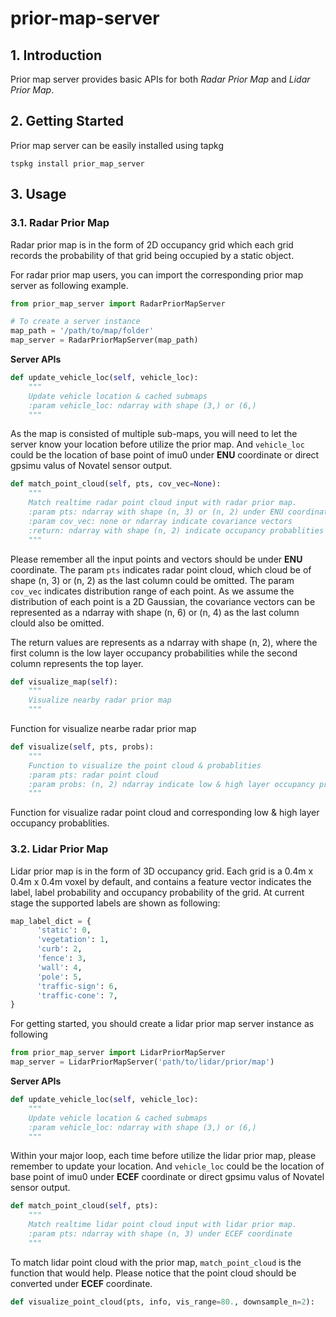
# prior-map-server

## 1. Introduction

Prior map server provides basic APIs for both *Radar Prior Map* and *Lidar Prior Map*. 

## 2. Getting Started

Prior map server can be easily installed using tapkg
```
tspkg install prior_map_server
```

## 3. Usage

### 3.1. Radar Prior Map

Radar prior map is in the form of 2D occupancy grid which each grid records the probability of that grid being occupied by a static object. 

For radar prior map users, you can import the corresponding prior map server as following example.
```python
from prior_map_server import RadarPriorMapServer

# To create a server instance
map_path = '/path/to/map/folder'
map_server = RadarPriorMapServer(map_path)
```

**Server APIs**

```python
def update_vehicle_loc(self, vehicle_loc):
	"""
	Update vehicle location & cached submaps
	:param vehicle_loc: ndarray with shape (3,) or (6,)
	"""
```
As the map is consisted of multiple sub-maps, you will need to let the server know your location before utilize the prior map. And `vehicle_loc` could be the location of base point of imu0 under **ENU** coordinate or direct gpsimu valus of Novatel sensor output.

```python
def match_point_cloud(self, pts, cov_vec=None):
	"""
	Match realtime radar point cloud input with radar prior map.
	:param pts: ndarray with shape (n, 3) or (n, 2) under ENU coordinate
	:param cov_vec: none or ndarray indicate covariance vectors
	:return: ndarray with shape (n, 2) indicate occupancy probablities 
	"""
```
Please remember all the input points and vectors should be under **ENU** coordinate. The param `pts` indicates radar point cloud, which cloud be of shape (n, 3) or (n, 2) as the last column could be omitted. The param `cov_vec` indicates distribution range of each point. As we assume the distribution of each point is a 2D Gaussian, the covariance vectors can be represented as a ndarray with shape (n, 6) or (n, 4) as the last column clould also be omitted.

The return values are represents as a ndarray with shape (n, 2), where the first column is the low layer occupancy probabilities while the second column represents the top layer.

```python
def visualize_map(self):  
	"""  
	Visualize nearby radar prior map
	"""
```
Function for visualize nearbe radar prior map

```python
def visualize(self, pts, probs):  
	"""  
	Function to visualize the point cloud & probablities 
	:param pts: radar point cloud 
	:param probs: (n, 2) ndarray indicate low & high layer occupancy probablities 
	"""
```
Function for visualize radar point cloud and corresponding low & high layer occupancy probablities.


### 3.2. Lidar Prior Map

Lidar prior map is in the form of 3D occupancy grid. Each grid is a 0.4m x 0.4m x 0.4m voxel by default, and contains a feature vector indicates the label, label probability and occupancy probability of the grid. At current stage the supported labels are shown as following:

```python
map_label_dict = {  
	  'static': 0,  
	  'vegetation': 1,  
	  'curb': 2,  
	  'fence': 3,  
	  'wall': 4,  
	  'pole': 5,  
	  'traffic-sign': 6,  
	  'traffic-cone': 7,  
}
```

For getting started, you should create a lidar prior map server instance as following
```python
from prior_map_server import LidarPriorMapServer
map_server = LidarPriorMapServer('path/to/lidar/prior/map')
```

**Server APIs**
```python
def update_vehicle_loc(self, vehicle_loc):  
	"""
	Update vehicle location & cached submaps
	:param vehicle_loc: ndarray with shape (3,) or (6,)
	"""
```
Within your major loop, each time before utilize the lidar prior map, please remember to update your location.  And `vehicle_loc` could be the location of base point of imu0 under **ECEF** coordinate or direct gpsimu valus of Novatel sensor output.

```python
def match_point_cloud(self, pts):  
	"""
	Match realtime lidar point cloud input with lidar prior map.
	:param pts: ndarray with shape (n, 3) under ECEF coordinate
	"""
```
To match lidar point cloud with the prior map, `match_point_cloud` is the function that would help. Please notice that the point cloud should be converted under **ECEF** coordinate. 

```python
def visualize_point_cloud(pts, info, vis_range=80., downsample_n=2):
```

<!--stackedit_data:
eyJoaXN0b3J5IjpbMTkwMzM5Njg5OCwtMTQyNzU4MjUyNV19
-->